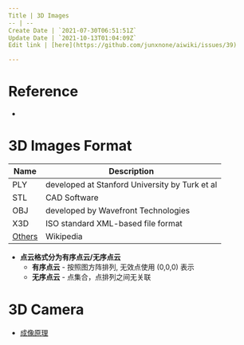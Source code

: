 ```yaml
---
Title | 3D Images
-- | --
Create Date | `2021-07-30T06:51:51Z`
Update Date | `2021-10-13T01:04:09Z`
Edit link | [here](https://github.com/junxnone/aiwiki/issues/39)

---
```

# Reference
- []()

# 3D Images Format

Name | Description
-- | --
PLY | developed at Stanford University by Turk et al
STL | CAD Software
OBJ | developed by Wavefront Technologies
X3D | ISO standard XML-based file format
[Others](https://en.wikipedia.org/wiki/Category:Graphics_file_formats) | Wikipedia


- **点云格式分为有序点云/无序点云**
  - **有序点云** - 按照图方阵排列, 无效点使用 (0,0,0) 表示
  - **无序点云** - 点集合，点排列之间无关联

# 3D Camera
- [成像原理](./3D_Camera_成像原理)


